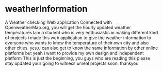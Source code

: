 # weatherInformation
A Weather checking Web application Connected with OpenweatherMap.org, you will get the hourly updated weather temperatures 
Iam a student who is very enthusiastic in making different kind of projects
i made this web application to give the weather information to everyone who wants to know the temperature of their own city and also other cities.
yes,u can also get to know the same information by other online platforms but yeah i want to provide my own design and independent platform
This is just the beginning, you guys who are reading this please stay updated your going to witness unreal projects soon. thankyou 
